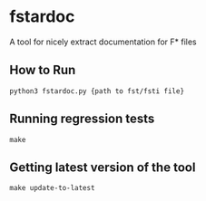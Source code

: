 # fstardoc

A tool for nicely extract documentation for F* files

## How to Run

```
python3 fstardoc.py {path to fst/fsti file}
```

## Running regression tests

```
make
```

## Getting latest version of the tool

```
make update-to-latest
```
